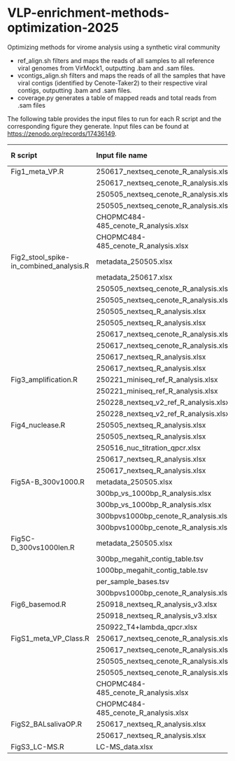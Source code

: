 # VLP-enrichment-methods-optimization-2025
Optimizing methods for virome analysis using a synthetic viral community
- ref_align.sh filters and maps the reads of all samples to all reference viral genomes from VirMock1, outputting .bam and .sam files. 
- vcontigs_align.sh filters and maps the reads of all the samples that have viral contigs (identified by Cenote-Taker2) to their respective viral contigs, outputting .bam and .sam files.
- coverage.py generates a table of mapped reads and total reads from .sam files

The following table provides the input files to run for each R script and the corresponding figure they generate. Input files can be found at https://zenodo.org/records/17436149.

| R script                                | Input file name                       | sheet name           | Figure generated   |
|:----------------------------------------|:--------------------------------------|:---------------------|:-------------------|
| Fig1_meta_VP.R                          | 250617_nextseq_cenote_R_analysis.xlsx | cenote_result        | Fig1               |
|                                         | 250617_nextseq_cenote_R_analysis.xlsx | viral_percentage     | nan                |
|                                         | 250505_nextseq_cenote_R_analysis.xlsx | cenote_result        | nan                |
|                                         | 250505_nextseq_cenote_R_analysis.xlsx | viral_percentage     | nan                |
|                                         | CHOPMC484-485_cenote_R_analysis.xlsx  | cenote_result        | nan                |
|                                         | CHOPMC484-485_cenote_R_analysis.xlsx  | viral_percentage     | nan                |
| Fig2_stool_spike-in_combined_analysis.R | metadata_250505.xlsx                  | nan                  | Fig2               |
|                                         | metadata_250617.xlsx                  | nan                  | nan                |
|                                         | 250505_nextseq_cenote_R_analysis.xlsx | cenote_result        | nan                |
|                                         | 250505_nextseq_cenote_R_analysis.xlsx | viral_percentage     | nan                |
|                                         | 250505_nextseq_R_analysis.xlsx        | ref_viral_analysis   | nan                |
|                                         | 250505_nextseq_R_analysis.xlsx        | ref_viral_percentage | nan                |
|                                         | 250617_nextseq_cenote_R_analysis.xlsx | cenote_result        | nan                |
|                                         | 250617_nextseq_cenote_R_analysis.xlsx | viral_percentage     | nan                |
|                                         | 250617_nextseq_R_analysis.xlsx        | ref_viral_analysis   | nan                |
|                                         | 250617_nextseq_R_analysis.xlsx        | ref_viral_percentage | nan                |
| Fig3_amplification.R                    | 250221_miniseq_ref_R_analysis.xlsx    | ref_viral_analysis   | Fig3               |
|                                         | 250221_miniseq_ref_R_analysis.xlsx    | ref_viral_percentage | nan                |
|                                         | 250228_nextseq_v2_ref_R_analysis.xlsx | ref_viral_analysis   | nan                |
|                                         | 250228_nextseq_v2_ref_R_analysis.xlsx | ref_viral_percentage | nan                |
| Fig4_nuclease.R                         | 250505_nextseq_R_analysis.xlsx        | ref_viral_analysis   | Fig4               |
|                                         | 250505_nextseq_R_analysis.xlsx        | ref_viral_percentage | nan                |
|                                         | 250516_nuc_titration_qpcr.xlsx        | nan                  | nan                |
|                                         | 250617_nextseq_R_analysis.xlsx        | ref_viral_analysis   | nan                |
|                                         | 250617_nextseq_R_analysis.xlsx        | ref_viral_percentage | nan                |
| Fig5A-B_300v1000.R                      | metadata_250505.xlsx                  | nan                  | Fig5A-B            |
|                                         | 300bp_vs_1000bp_R_analysis.xlsx       | ref_viral_analysis   | nan                |
|                                         | 300bp_vs_1000bp_R_analysis.xlsx       | ref_viral_percentage | nan                |
|                                         | 300bpvs1000bp_cenote_R_analysis.xlsx  | cenote_result        | nan                |
|                                         | 300bpvs1000bp_cenote_R_analysis.xlsx  | viral_percentage     | nan                |
| Fig5C-D_300vs1000len.R                  | metadata_250505.xlsx                  | nan                  | Fig5C-D            |
|                                         | 300bp_megahit_contig_table.tsv        | nan                  | nan                |
|                                         | 1000bp_megahit_contig_table.tsv       | nan                  | nan                |
|                                         | per_sample_bases.tsv                  | nan                  | nan                |
|                                         | 300bpvs1000bp_cenote_R_analysis.xlsx  | cenote_result        | nan                |
| Fig6_basemod.R                          | 250918_nextseq_R_analysis_v3.xlsx     | ref_viral_analysis   | Fig6               |
|                                         | 250918_nextseq_R_analysis_v3.xlsx     | ref_viral_percentage | nan                |
|                                         | 250922_T4+lambda_qpcr.xlsx            | nan                  | nan                |
| FigS1_meta_VP_Class.R                   | 250617_nextseq_cenote_R_analysis.xlsx | cenote_result        | Fig S1             |
|                                         | 250617_nextseq_cenote_R_analysis.xlsx | viral_percentage     | nan                |
|                                         | 250505_nextseq_cenote_R_analysis.xlsx | cenote_result        | nan                |
|                                         | 250505_nextseq_cenote_R_analysis.xlsx | viral_percentage     | nan                |
|                                         | CHOPMC484-485_cenote_R_analysis.xlsx  | cenote_result        | nan                |
|                                         | CHOPMC484-485_cenote_R_analysis.xlsx  | viral_percentage     | nan                |
| FigS2_BALsalivaOP.R                     | 250617_nextseq_R_analysis.xlsx        | ref_viral_analysis   | Fig S2             |
|                                         | 250617_nextseq_R_analysis.xlsx        | ref_viral_percentage | nan                |
| FigS3_LC-MS.R                           | LC-MS_data.xlsx                       | nan                  | Fig S3             |
